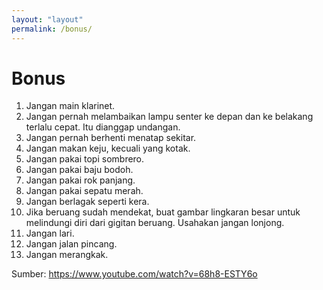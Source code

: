 ```yaml
---
layout: "layout"
permalink: /bonus/
---
```


# Bonus
1. Jangan main klarinet.
2. Jangan pernah melambaikan lampu senter ke depan dan ke belakang terlalu cepat. Itu dianggap undangan.
3. Jangan pernah berhenti menatap sekitar.
4. Jangan makan keju, kecuali yang kotak.
5. Jangan pakai topi sombrero.
6. Jangan pakai baju bodoh.
7. Jangan pakai rok panjang.
8. Jangan pakai sepatu merah.
9. Jangan berlagak seperti kera.
10. Jika beruang sudah mendekat, buat gambar lingkaran besar untuk melindungi diri dari gigitan beruang. Usahakan jangan lonjong.
11. Jangan lari.
12. Jangan jalan pincang.
13. Jangan merangkak.

Sumber: https://www.youtube.com/watch?v=68h8-ESTY6o